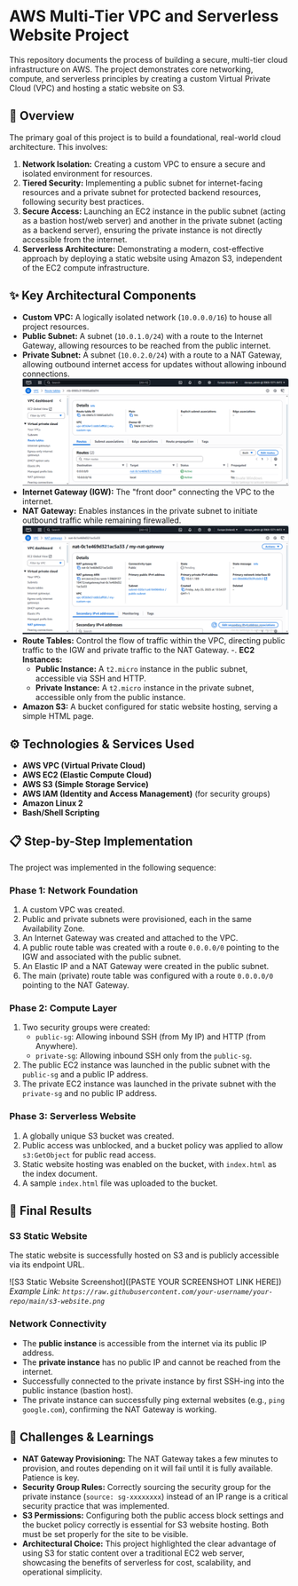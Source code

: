 # AWS Multi-Tier VPC and Serverless Website Project

This repository documents the process of building a secure, multi-tier cloud infrastructure on AWS. The project demonstrates core networking, compute, and serverless principles by creating a custom Virtual Private Cloud (VPC) and hosting a static website on S3.

## 🚀 Overview

The primary goal of this project is to build a foundational, real-world cloud architecture. This involves:

1.  **Network Isolation:** Creating a custom VPC to ensure a secure and isolated environment for resources.
2.  **Tiered Security:** Implementing a public subnet for internet-facing resources and a private subnet for protected backend resources, following security best practices.
3.  **Secure Access:** Launching an EC2 instance in the public subnet (acting as a bastion host/web server) and another in the private subnet (acting as a backend server), ensuring the private instance is not directly accessible from the internet.
4.  **Serverless Architecture:** Demonstrating a modern, cost-effective approach by deploying a static website using Amazon S3, independent of the EC2 compute infrastructure.

## ✨ Key Architectural Components

-   **Custom VPC:** A logically isolated network (`10.0.0.0/16`) to house all project resources.
-   **Public Subnet:** A subnet (`10.0.1.0/24`) with a route to the Internet Gateway, allowing resources to be reached from the public internet.
-   **Private Subnet:** A subnet (`10.0.2.0/24`) with a route to a NAT Gateway, allowing outbound internet access for updates without allowing inbound connections.
![VPC with a public subnet that can communicate with the internet and a private subnet that is firewalled but can get updates](https://github.com/Tooddlez/created-a-custom-vpc-with-public-and-private-subnets-to-host-a-static-website/blob/main/VPC%20with%20a%20public%20subnet%20that%20can%20communicate%20with%20the%20internet%20and%20a%20private%20subnet%20that%20is%20firewalled%20but%20can%20get%20updates..PNG)
-   **Internet Gateway (IGW):** The "front door" connecting the VPC to the internet.
-   **NAT Gateway:** Enables instances in the private subnet to initiate outbound traffic while remaining firewalled.
  ![NAT Gateaway](https://github.com/Tooddlez/created-a-custom-vpc-with-public-and-private-subnets-to-host-a-static-website/blob/main/NAT%20Gateaway.PNG)
-   **Route Tables:** Control the flow of traffic within the VPC, directing public traffic to the IGW and private traffic to the NAT Gateway.
-.  **EC2 Instances:**
    -   **Public Instance:** A `t2.micro` instance in the public subnet, accessible via SSH and HTTP.
    -   **Private Instance:** A `t2.micro` instance in the private subnet, accessible only from the public instance.
-   **Amazon S3:** A bucket configured for static website hosting, serving a simple HTML page.

## ⚙️ Technologies & Services Used

-   **AWS VPC (Virtual Private Cloud)**
-   **AWS EC2 (Elastic Compute Cloud)**
-   **AWS S3 (Simple Storage Service)**
-   **AWS IAM (Identity and Access Management)** (for security groups)
-   **Amazon Linux 2**
-   **Bash/Shell Scripting**

## 📋 Step-by-Step Implementation

The project was implemented in the following sequence:

### Phase 1: Network Foundation
1.  A custom VPC was created.
2.  Public and private subnets were provisioned, each in the same Availability Zone.
3.  An Internet Gateway was created and attached to the VPC.
4.  A public route table was created with a route `0.0.0.0/0` pointing to the IGW and associated with the public subnet.
5.  An Elastic IP and a NAT Gateway were created in the public subnet.
6.  The main (private) route table was configured with a route `0.0.0.0/0` pointing to the NAT Gateway.

### Phase 2: Compute Layer
1.  Two security groups were created:
    -   `public-sg`: Allowing inbound SSH (from My IP) and HTTP (from Anywhere).
    -   `private-sg`: Allowing inbound SSH only from the `public-sg`.
2.  The public EC2 instance was launched in the public subnet with the `public-sg` and a public IP address.
3.  The private EC2 instance was launched in the private subnet with the `private-sg` and no public IP address.

### Phase 3: Serverless Website
1.  A globally unique S3 bucket was created.
2.  Public access was unblocked, and a bucket policy was applied to allow `s3:GetObject` for public read access.
3.  Static website hosting was enabled on the bucket, with `index.html` as the index document.
4.  A sample `index.html` file was uploaded to the bucket.

## 📸 Final Results

### S3 Static Website

The static website is successfully hosted on S3 and is publicly accessible via its endpoint URL.

![S3 Static Website Screenshot]([PASTE YOUR SCREENSHOT LINK HERE])
*Example Link: `https://raw.githubusercontent.com/your-username/your-repo/main/s3-website.png`*

### Network Connectivity

-   The **public instance** is accessible from the internet via its public IP address.
-   The **private instance** has no public IP and cannot be reached from the internet.
-   Successfully connected to the private instance by first SSH-ing into the public instance (bastion host).
-   The private instance can successfully ping external websites (e.g., `ping google.com`), confirming the NAT Gateway is working.

## 🤔 Challenges & Learnings

-   **NAT Gateway Provisioning:** The NAT Gateway takes a few minutes to provision, and routes depending on it will fail until it is fully available. Patience is key.
-   **Security Group Rules:** Correctly sourcing the security group for the private instance (`source: sg-xxxxxxxx`) instead of an IP range is a critical security practice that was implemented.
-   **S3 Permissions:** Configuring both the public access block settings and the bucket policy correctly is essential for S3 website hosting. Both must be set properly for the site to be visible.
-   **Architectural Choice:** This project highlighted the clear advantage of using S3 for static content over a traditional EC2 web server, showcasing the benefits of serverless for cost, scalability, and operational simplicity.
